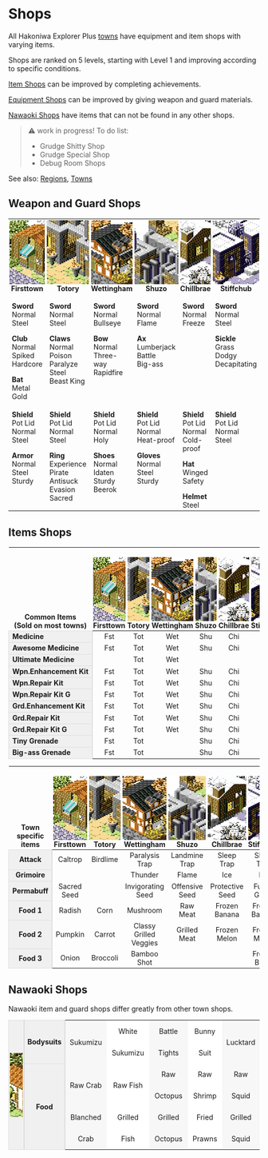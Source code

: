 # Shops

All Hakoniwa Explorer Plus [towns](towns.md) have equipment and item shops with varying items.

Shops are ranked on 5 levels, starting with Level 1 and improving according to specific conditions.

[Item Shops](#items-shops) can be improved by completing achievements.

[Equipment Shops](#weapon-and-guard-shops) can be improved by giving weapon and guard materials.

[Nawaoki Shops](#nawaoki-shops) have items that can not be found in any other shops.

> :warning: work in progress! To do list:
> - Grudge Shitty Shop
> - Grudge Special Shop
> - Debug Room Shops

See also: [Regions](map.md), [Towns](towns.md)

<style>
.top td { vertical-align: top }
td > p:last-child, p:empty { margin-bottom: 0 !important }

.horiz td:nth-last-child(odd) { background-color: #f7f7f7; }
.horiz td:nth-last-child(even) { background-color: #fff; }
table:not(.horiz):not(.top) tr td:first-child, .horiz th {
    background-color: #f0f0f0;
    border: 1px solid #dedede;
    border-right-color: #c9c9c9;
    font-weight: bold;
    white-space: nowrap;
}
th img, .horiz img { width: 128px !important; height: 128px !important; object-fit: cover; image-rendering: pixelated; display: block }
table:not(.horiz) tr:first-child th { vertical-align: bottom; padding: 2px !important }
.horiz td, .horiz th { text-align: center; padding: 0 6px !important }
.horiz tr:first-child th:first-child { padding: 2px !important; max-width: 132px }
.horiz { line-height: 43px }
</style>

## Weapon and Guard Shops

<table class="top">
<tbody><tr>
  <th><img title="Firsttown"      src="t/Firsttown.png"     >Firsttown</th>
  <th><img title="Totory"         src="t/Totory.png"        >Totory</th>
  <th><img title="Wettingham"     src="t/Wettingham.png"    >Wettingham</th>
  <th><img title="Shuzo"          src="t/Shuzo.png"         >Shuzo</th>
  <th><img title="Chillbrae"      src="t/Chillbrae.png"     >Chillbrae</th>
  <th><img title="Stiffchub City" src="t/Stiffchub_City.png">Stiffchub</th>
  <th><img title="Mundus Arbos"   src="t/Mundus_Arbos.png"  >M. Arbos</th>
</tr><tr><td>
  <p><b>Sword</b><br>Normal<br>Steel</p>
  <p><b>Club</b><br>Normal<br>Spiked<br>Hardcore</p>
  <p><b>Bat</b><br>Metal<br>Gold</p>
</td><td>
  <p><b>Sword</b><br>Normal<br>Steel</p>
  <p><b>Claws</b><br>Normal<br>Poison<br>Paralyze<br>Steel<br>Beast King</p>
</td><td>
  <p><b>Sword</b><br>Normal<br>Bullseye</p>
  <p><b>Bow</b><br>Normal<br>Three-way<br>Rapidfire</p>
</td><td>
  <p><b>Sword</b><br>Normal<br>Flame</p>
  <p><b>Ax</b><br>Lumberjack<br>Battle<br>Big-ass</p>
</td><td>
  <p><b>Sword</b><br>Normal<br>Freeze</p>
</td><td>
  <p><b>Sword</b><br>Normal<br>Steel</p>
  <p><b>Sickle</b><br>Grass<br>Dodgy<br>Decapitating</p>
</td><td>
  <p><b>Sword</b><br>Normal<br>Glass</p>
  <p><b>Staff</b><br>Storm<br>Flame<br>Freeze<br>Thunder</p>
</td></tr><tr><td>
  <p><b>Shield</b><br>Pot Lid<br>Normal<br>Steel</p>
  <p><b>Armor</b><br>Normal<br>Steel<br>Sturdy</p>
</td><td>
  <p><b>Shield</b><br>Pot Lid<br>Normal<br>Steel</p>
  <p><b>Ring</b><br>Experience<br>Pirate<br>Antisuck<br>Evasion<br>Sacred</p>
</td><td>
  <p><b>Shield</b><br>Pot Lid<br>Normal<br>Holy</p>
  <p><b>Shoes</b><br>Normal<br>Idaten<br>Sturdy<br>Beerok</p>
</td><td>
  <p><b>Shield</b><br>Pot Lid<br>Normal<br>Heat-proof</p>
  <p><b>Gloves</b><br>Normal<br>Steel<br>Sturdy</p>
</td><td>
  <p><b>Shield</b><br>Pot Lid<br>Normal<br>Cold-proof</p>
  <p><b>Hat</b><br>Winged<br>Safety</p>
  <p><b>Helmet</b><br>Steel</p>
</td><td>
  <p><b>Shield</b><br>Pot Lid<br>Normal<br>Steel</p>
</td><td>
  <p><b>Shield</b><br>Pot Lid<br>Normal</p>
  <p><b>Cape</b><br>Adventure<br>Fairy<br>King<br>Zephyr</p>
</td></tr></tbody></table>

## Items Shops

|Common Items<br>(Sold on most towns)|![Firsttown](t/Firsttown.png)Firsttown|![Totory](t/Totory.png)Totory|![Wettingham](t/Wettingham.png)Wettingham|![Shuzo](t/Shuzo.png)Shuzo|![Chillbrae](t/Chillbrae.png)Chillbrae|![Stiffchub City](t/Stiffchub_City.png)Stiffchub|![Mundus Arbos](t/Mundus_Arbos.png)M. Arbos
|-|:-:|:-:|:-:|:-:|:-:|:-:|:-:|
| Medicine               |Fst|Tot|Wet|Shu|Chi|Sti|Arb
| Awesome Medicine       |Fst|Tot|Wet|Shu|Chi|Sti|Arb
| Ultimate Medicine      |   |Tot|Wet|   |   |   |Arb
| Wpn.Enhancement Kit    |Fst|Tot|Wet|Shu|Chi|Sti|Arb
| Wpn.Repair Kit         |Fst|Tot|Wet|Shu|Chi|Sti|Arb
| Wpn.Repair Kit G       |Fst|Tot|Wet|Shu|Chi|Sti|Arb
| Grd.Enhancement Kit    |Fst|Tot|Wet|Shu|Chi|Sti|Arb
| Grd.Repair Kit         |Fst|Tot|Wet|Shu|Chi|Sti|Arb
| Grd.Repair Kit G       |Fst|Tot|Wet|Shu|Chi|Sti|Arb
| Tiny Grenade           |Fst|Tot|   |Shu|Chi|Sti|   
| Big-ass Grenade        |Fst|Tot|   |Shu|Chi|Sti|   

|Town specific items|![Firsttown](t/Firsttown.png)Firsttown|![Totory](t/Totory.png)Totory|![Wettingham](t/Wettingham.png)Wettingham|![Shuzo](t/Shuzo.png)Shuzo|![Chillbrae](t/Chillbrae.png)Chillbrae|![Stiffchub City](t/Stiffchub_City.png)Stiffchub|![Mundus Arbos](t/Mundus_Arbos.png)M. Arbos
|:-:|:-:|:-:|:-:|:-:|:-:|:-:|:-:|
| Attack         |Caltrop|Birdlime|Paralysis Trap|Landmine Trap|Sleep Trap|Sleep Trap| |
| Grimoire       | | |Thunder|Flame|Ice|Ice|All 3
| Permabuff   |Sacred Seed| |Invigorating Seed|Offensive Seed|Protective Seed|Funny Grass|Funny Grass
| Food 1         |Radish|Corn|Mushroom|Raw Meat|Frozen Banana|Frozen Banana|Banana
| Food 2         |Pumpkin|Carrot|Classy Grilled Veggies|Grilled Meat|Frozen Melon|Frozen Melon|Melon
| Food 3         |Onion|Broccoli|Bamboo Shot| | |Frozen Berry|Berry

## Nawaoki Shops

Nawaoki item and guard shops differ greatly from other town shops.

<table class="horiz"><tr>
  <th rowspan="3"><img src="t/Nawaoki.png"></th>
  <th>Bodysuits</th><td>Sukumizu</td><td>White Sukumizu</td><td>Battle Tights</td><td>Bunny Suit</td><td>Lucktard</td>
</tr><tr>
  <th rowspan="2">Food</th><td>Raw Crab</td><td>Raw Fish</td><td>Raw Octopus</td><td>Raw Shrimp</td><td>Raw Squid</td>
</tr><tr>
  <td>Blanched Crab</td><td>Grilled Fish</td><td>Grilled Octopus</td><td>Fried Prawns</td><td>Grilled Squid</td>
</tr></table>
